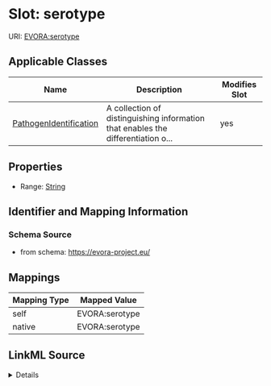 

# Slot: serotype



URI: [EVORA:serotype](https://evora-project.eu/serotype)



<!-- no inheritance hierarchy -->





## Applicable Classes

| Name | Description | Modifies Slot |
| --- | --- | --- |
| [PathogenIdentification](PathogenIdentification.md) | A collection of distinguishing information that enables the differentiation o... |  yes  |







## Properties

* Range: [String](String.md)





## Identifier and Mapping Information







### Schema Source


* from schema: https://evora-project.eu/




## Mappings

| Mapping Type | Mapped Value |
| ---  | ---  |
| self | EVORA:serotype |
| native | EVORA:serotype |




## LinkML Source

<details>
```yaml
name: serotype
from_schema: https://evora-project.eu/
rank: 1000
alias: serotype
domain_of:
- PathogenIdentification
range: string

```
</details>